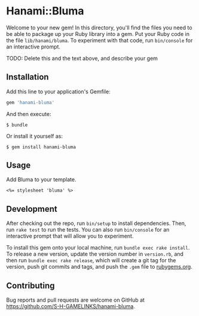# Hanami::Bluma

Welcome to your new gem! In this directory, you'll find the files you need to be able to package up your Ruby library into a gem. Put your Ruby code in the file `lib/hanami/bluma`. To experiment with that code, run `bin/console` for an interactive prompt.

TODO: Delete this and the text above, and describe your gem

## Installation

Add this line to your application's Gemfile:

```ruby
gem 'hanami-bluma'
```

And then execute:

    $ bundle

Or install it yourself as:

    $ gem install hanami-bluma

## Usage

Add Bluma to your template.

```erb
<%= stylesheet 'bluma' %>
```

## Development

After checking out the repo, run `bin/setup` to install dependencies. Then, run `rake test` to run the tests. You can also run `bin/console` for an interactive prompt that will allow you to experiment.

To install this gem onto your local machine, run `bundle exec rake install`. To release a new version, update the version number in `version.rb`, and then run `bundle exec rake release`, which will create a git tag for the version, push git commits and tags, and push the `.gem` file to [rubygems.org](https://rubygems.org).

## Contributing

Bug reports and pull requests are welcome on GitHub at https://github.com/S-H-GAMELINKS/hanami-bluma.

